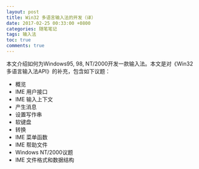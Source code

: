 ```yaml
---
layout: post
title: Win32 多语言输入法的开发（译）
date: 2017-02-25 00:33:00 +0800
categories: 随笔笔记
tags: 输入法
toc: true
comments: true
---
```

本文介绍如何为Windows95, 98, NT/2000开发一款输入法。本文是对《Win32 多语言输入法API》的补充，包含如下议题：<!-- more -->
* 概览
* IME 用户接口
* IME 输入上下文
* 产生消息
* 设置写作串
* 软键盘
* 转换
* IME 菜单函数
* IME 帮助文件
* Windows NT/2000议题
* IME 文件格式和数据结构